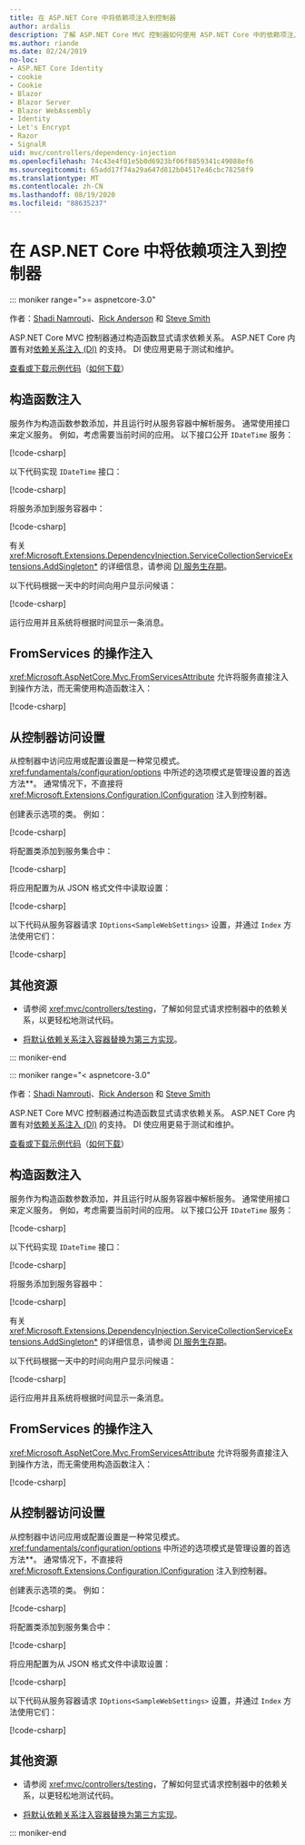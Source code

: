 ```yaml
---
title: 在 ASP.NET Core 中将依赖项注入到控制器
author: ardalis
description: 了解 ASP.NET Core MVC 控制器如何使用 ASP.NET Core 中的依赖项注入通过构造函数显式请求其依赖项。
ms.author: riande
ms.date: 02/24/2019
no-loc:
- ASP.NET Core Identity
- cookie
- Cookie
- Blazor
- Blazor Server
- Blazor WebAssembly
- Identity
- Let's Encrypt
- Razor
- SignalR
uid: mvc/controllers/dependency-injection
ms.openlocfilehash: 74c43e4f01e5b0d6923bf06f8859341c49088ef6
ms.sourcegitcommit: 65add17f74a29a647d812b04517e46cbc78258f9
ms.translationtype: MT
ms.contentlocale: zh-CN
ms.lasthandoff: 08/19/2020
ms.locfileid: "88635237"
---
```

# <a name="dependency-injection-into-controllers-in-aspnet-core"></a>在 ASP.NET Core 中将依赖项注入到控制器

::: moniker range=">= aspnetcore-3.0"

作者：[Shadi Namrouti](https://github.com/shadinamrouti)、[Rick Anderson](https://twitter.com/RickAndMSFT) 和 [Steve Smith](https://github.com/ardalis)

ASP.NET Core MVC 控制器通过构造函数显式请求依赖关系。 ASP.NET Core 内置有对[依赖关系注入 (DI)](xref:fundamentals/dependency-injection) 的支持。 DI 使应用更易于测试和维护。

[查看或下载示例代码](https://github.com/dotnet/AspNetCore.Docs/tree/master/aspnetcore/mvc/controllers/dependency-injection/sample)（[如何下载](xref:index#how-to-download-a-sample)）

## <a name="constructor-injection"></a>构造函数注入

服务作为构造函数参数添加，并且运行时从服务容器中解析服务。 通常使用接口来定义服务。 例如，考虑需要当前时间的应用。 以下接口公开 `IDateTime` 服务：

[!code-csharp[](dependency-injection/3.1sample/ControllerDI/Interfaces/IDateTime.cs?name=snippet)]

以下代码实现 `IDateTime` 接口：

[!code-csharp[](dependency-injection/3.1sample/ControllerDI/Services/SystemDateTime.cs?name=snippet)]

将服务添加到服务容器中：

[!code-csharp[](dependency-injection/3.1sample/ControllerDI/Startup1.cs?name=snippet&highlight=3)]

有关 <xref:Microsoft.Extensions.DependencyInjection.ServiceCollectionServiceExtensions.AddSingleton*> 的详细信息，请参阅 [DI 服务生存期](xref:fundamentals/dependency-injection#service-lifetimes)。

以下代码根据一天中的时间向用户显示问候语：

[!code-csharp[](dependency-injection/3.1sample/ControllerDI/Controllers/HomeController.cs?name=snippet)]

运行应用并且系统将根据时间显示一条消息。

## <a name="action-injection-with-fromservices"></a>FromServices 的操作注入

<xref:Microsoft.AspNetCore.Mvc.FromServicesAttribute> 允许将服务直接注入到操作方法，而无需使用构造函数注入：

[!code-csharp[](dependency-injection/3.1sample/ControllerDI/Controllers/HomeController.cs?name=snippet2)]

## <a name="access-settings-from-a-controller"></a>从控制器访问设置

从控制器中访问应用或配置设置是一种常见模式。 <xref:fundamentals/configuration/options> 中所述的选项模式是管理设置的首选方法**。 通常情况下，不直接将 <xref:Microsoft.Extensions.Configuration.IConfiguration> 注入到控制器。

创建表示选项的类。 例如：

[!code-csharp[](dependency-injection/3.1sample/ControllerDI/Models/SampleWebSettings.cs?name=snippet)]

将配置类添加到服务集合中：

[!code-csharp[](dependency-injection/3.1sample/ControllerDI/Startup.cs?highlight=4&name=snippet1)]

将应用配置为从 JSON 格式文件中读取设置：

[!code-csharp[](dependency-injection/3.1sample/ControllerDI/Program.cs?name=snippet&range=10-15)]

以下代码从服务容器请求 `IOptions<SampleWebSettings>` 设置，并通过 `Index` 方法使用它们：

[!code-csharp[](dependency-injection/3.1sample/ControllerDI/Controllers/SettingsController.cs?name=snippet)]

## <a name="additional-resources"></a>其他资源

* 请参阅 <xref:mvc/controllers/testing>，了解如何显式请求控制器中的依赖关系，以更轻松地测试代码。

* [将默认依赖关系注入容器替换为第三方实现](xref:fundamentals/dependency-injection#default-service-container-replacement)。

::: moniker-end

::: moniker range="< aspnetcore-3.0"

作者：[Shadi Namrouti](https://github.com/shadinamrouti)、[Rick Anderson](https://twitter.com/RickAndMSFT) 和 [Steve Smith](https://github.com/ardalis)

ASP.NET Core MVC 控制器通过构造函数显式请求依赖关系。 ASP.NET Core 内置有对[依赖关系注入 (DI)](xref:fundamentals/dependency-injection) 的支持。 DI 使应用更易于测试和维护。

[查看或下载示例代码](https://github.com/dotnet/AspNetCore.Docs/tree/master/aspnetcore/mvc/controllers/dependency-injection/sample)（[如何下载](xref:index#how-to-download-a-sample)）

## <a name="constructor-injection"></a>构造函数注入

服务作为构造函数参数添加，并且运行时从服务容器中解析服务。 通常使用接口来定义服务。 例如，考虑需要当前时间的应用。 以下接口公开 `IDateTime` 服务：

[!code-csharp[](dependency-injection/sample/ControllerDI/Interfaces/IDateTime.cs?name=snippet)]

以下代码实现 `IDateTime` 接口：

[!code-csharp[](dependency-injection/sample/ControllerDI/Services/SystemDateTime.cs?name=snippet)]

将服务添加到服务容器中：

[!code-csharp[](dependency-injection/sample/ControllerDI/Startup1.cs?name=snippet&highlight=3)]

有关 <xref:Microsoft.Extensions.DependencyInjection.ServiceCollectionServiceExtensions.AddSingleton*> 的详细信息，请参阅 [DI 服务生存期](xref:fundamentals/dependency-injection#service-lifetimes)。

以下代码根据一天中的时间向用户显示问候语：

[!code-csharp[](dependency-injection/sample/ControllerDI/Controllers/HomeController.cs?name=snippet)]

运行应用并且系统将根据时间显示一条消息。

## <a name="action-injection-with-fromservices"></a>FromServices 的操作注入

<xref:Microsoft.AspNetCore.Mvc.FromServicesAttribute> 允许将服务直接注入到操作方法，而无需使用构造函数注入：

[!code-csharp[](dependency-injection/sample/ControllerDI/Controllers/HomeController.cs?name=snippet2)]

## <a name="access-settings-from-a-controller"></a>从控制器访问设置

从控制器中访问应用或配置设置是一种常见模式。 <xref:fundamentals/configuration/options> 中所述的选项模式是管理设置的首选方法**。 通常情况下，不直接将 <xref:Microsoft.Extensions.Configuration.IConfiguration> 注入到控制器。

创建表示选项的类。 例如：

[!code-csharp[](dependency-injection/sample/ControllerDI/Models/SampleWebSettings.cs?name=snippet)]

将配置类添加到服务集合中：

[!code-csharp[](dependency-injection/sample/ControllerDI/Startup.cs?highlight=4&name=snippet1)]

将应用配置为从 JSON 格式文件中读取设置：

[!code-csharp[](dependency-injection/sample/ControllerDI/Program.cs?name=snippet&range=10-15)]

以下代码从服务容器请求 `IOptions<SampleWebSettings>` 设置，并通过 `Index` 方法使用它们：

[!code-csharp[](dependency-injection/sample/ControllerDI/Controllers/SettingsController.cs?name=snippet)]

## <a name="additional-resources"></a>其他资源

* 请参阅 <xref:mvc/controllers/testing>，了解如何显式请求控制器中的依赖关系，以更轻松地测试代码。

* [将默认依赖关系注入容器替换为第三方实现](xref:fundamentals/dependency-injection#default-service-container-replacement)。

::: moniker-end